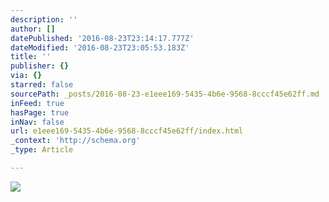 ```yaml
---
description: ''
author: []
datePublished: '2016-08-23T23:14:17.777Z'
dateModified: '2016-08-23T23:05:53.183Z'
title: ''
publisher: {}
via: {}
starred: false
sourcePath: _posts/2016-08-23-e1eee169-5435-4b6e-9568-8cccf45e62ff.md
inFeed: true
hasPage: true
inNav: false
url: e1eee169-5435-4b6e-9568-8cccf45e62ff/index.html
_context: 'http://schema.org'
_type: Article

---
```

![](https://the-grid-user-content.s3-us-west-2.amazonaws.com/cda933ad-a364-4573-b362-c860411493cc.jpg)